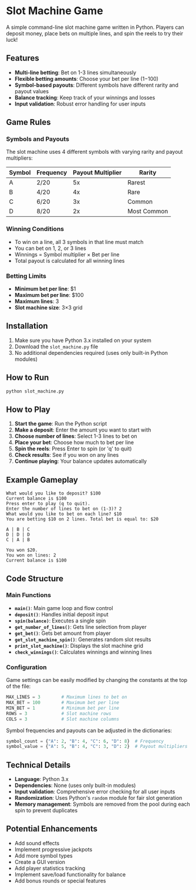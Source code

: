 # Slot Machine Game

A simple command-line slot machine game written in Python. Players can deposit money, place bets on multiple lines, and spin the reels to try their luck!

## Features

- **Multi-line betting**: Bet on 1-3 lines simultaneously
- **Flexible betting amounts**: Choose your bet per line ($1-$100)
- **Symbol-based payouts**: Different symbols have different rarity and payout values
- **Balance tracking**: Keep track of your winnings and losses
- **Input validation**: Robust error handling for user inputs

## Game Rules

### Symbols and Payouts

The slot machine uses 4 different symbols with varying rarity and payout multipliers:

| Symbol | Frequency | Payout Multiplier | Rarity |
|--------|-----------|-------------------|---------|
| A      | 2/20      | 5x               | Rarest |
| B      | 4/20      | 4x               | Rare |
| C      | 6/20      | 3x               | Common |
| D      | 8/20      | 2x               | Most Common |

### Winning Conditions

- To win on a line, all 3 symbols in that line must match
- You can bet on 1, 2, or 3 lines
- Winnings = Symbol multiplier × Bet per line
- Total payout is calculated for all winning lines

### Betting Limits

- **Minimum bet per line**: $1
- **Maximum bet per line**: $100
- **Maximum lines**: 3
- **Slot machine size**: 3×3 grid

## Installation

1. Make sure you have Python 3.x installed on your system
2. Download the `slot_machine.py` file
3. No additional dependencies required (uses only built-in Python modules)

## How to Run

```bash
python slot_machine.py
```

## How to Play

1. **Start the game**: Run the Python script
2. **Make a deposit**: Enter the amount you want to start with
3. **Choose number of lines**: Select 1-3 lines to bet on
4. **Place your bet**: Choose how much to bet per line
5. **Spin the reels**: Press Enter to spin (or 'q' to quit)
6. **Check results**: See if you won on any lines
7. **Continue playing**: Your balance updates automatically

## Example Gameplay

```
What would you like to deposit? $100
Current balance is $100
Press enter to play (q to quit).
Enter the number of lines to bet on (1-3)? 2
What would you like to bet on each line? $10
You are betting $10 on 2 lines. Total bet is equal to: $20

A | B | C
D | D | D
C | A | B

You won $20.
You won on lines: 2
Current balance is $100
```

## Code Structure

### Main Functions

- **`main()`**: Main game loop and flow control
- **`deposit()`**: Handles initial deposit input
- **`spin(balance)`**: Executes a single spin
- **`get_number_of_lines()`**: Gets line selection from player
- **`get_bet()`**: Gets bet amount from player
- **`get_slot_machine_spin()`**: Generates random slot results
- **`print_slot_machine()`**: Displays the slot machine grid
- **`check_winnings()`**: Calculates winnings and winning lines

### Configuration

Game settings can be easily modified by changing the constants at the top of the file:

```python
MAX_LINES = 3        # Maximum lines to bet on
MAX_BET = 100        # Maximum bet per line
MIN_BET = 1          # Minimum bet per line
ROWS = 3             # Slot machine rows
COLS = 3             # Slot machine columns
```

Symbol frequencies and payouts can be adjusted in the dictionaries:

```python
symbol_count = {"A": 2, "B": 4, "C": 6, "D": 8}  # Frequency
symbol_value = {"A": 5, "B": 4, "C": 3, "D": 2}  # Payout multipliers
```

## Technical Details

- **Language**: Python 3.x
- **Dependencies**: None (uses only built-in modules)
- **Input validation**: Comprehensive error checking for all user inputs
- **Randomization**: Uses Python's `random` module for fair slot generation
- **Memory management**: Symbols are removed from the pool during each spin to prevent duplicates

## Potential Enhancements

- Add sound effects
- Implement progressive jackpots
- Add more symbol types
- Create a GUI version
- Add player statistics tracking
- Implement save/load functionality for balance
- Add bonus rounds or special features
